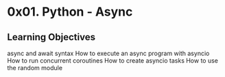 # 0x01. Python - Async

## Learning Objectives
async and await syntax
How to execute an async program with asyncio
How to run concurrent coroutines
How to create asyncio tasks
How to use the random module
